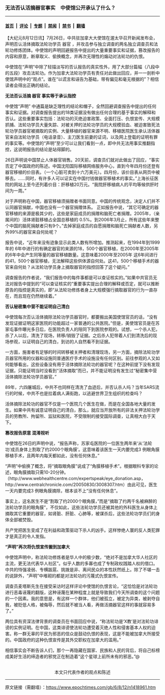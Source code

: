 ### 无法否认活摘器官事实　中使馆公开承认了什么？

---

#### [首页](../../../..?n1418961) &nbsp;|&nbsp; [评论](../../../../../epoch-comment?n1418961) &nbsp;|&nbsp; [专题](../../../../../epoch-special?n1418961) &nbsp;|&nbsp; [禁闻](../../../../../epoch-news?n1418961) &nbsp;|&nbsp; [禁书](../../../../../books?n1418961) &nbsp;|&nbsp; [翻墙](https://github.com/gfw-breaker/nogfw/blob/master/README.md?n1418961)


<div class="post_content" id="artbody" itemprop="articleBody">
 <!-- article content begin -->
 <p>
  【大纪元8月12日讯】7月26日，中共驻加拿大大使馆在渥太华召开新闻发布会，声明否认活体摘取法轮功学员
  <ok href="https://www.epochtimes.com/gb/tag/%E5%99%A8%E5%AE%98.html">
   器官
  </ok>
  ，并攻击参与独立调查的两名独立调查员和法轮功修炼团体。中使馆的声明回避报告中提出的大量重要事实和证据，篡改报告的内容和原意，断章取义、偷换概念，并再次无理性的煽动对法轮功的仇恨。
 </p>
 <p>
  中使馆在“声明”中除了轻描淡写的否认报告的真实性外，用了大部分篇幅（八段中的五段）攻击法轮功。作为加拿大法轮功学员有责任对此做出回应，并一一剖析中使馆声明中的“观点”。谁在“以谎言和诬告为基础，带有偏见和毫无根据的”？相信读者会得出正确的结论。
 </p>
 <p>
  <b>
   无法否认活摘
   <ok href="https://www.epochtimes.com/gb/tag/%E5%99%A8%E5%AE%98.html">
    器官
   </ok>
   事实等于承认指控
  </b>
 </p>
 <p>
  中使馆“声明” 中通篇是缺乏理性的结论和帽子，全然回避调查报告中提出的任何事实和证据。对调查报告提出的18类证据没有做出任何合理的基于事实的解释和否认。这些重要事实包括：法轮功的灭绝迫害政策、全面打压、仇恨宣传、大规模抓捕、法轮功学员大量失踪、对被关押的法轮功学员的大规模验血、被迫害致死法轮功学员器官被摘取的实例、大量移植的器官来源不明、移植医院医生承认活体器官来自法轮功学员（电话录音）、主刀医生前妻的证词，以及网上登载的证明有罪的事实等。中使馆的“声明”至少可以让我们看到一点，即中共无法用事实推翻指控，这说明报告的结论是站得脚的。
 </p>
 <p>
  26日声明说中国禁止人体器官销售。20天前，调查员们就对此做出了回应，“事实否定了中国政府的陈述。中国沈阳国际移植网络服务中心，直到今年四月份还登有器官移植的价目表。（一个心脏可卖到十六万美元）。四月份，该价目表从网页中被移去。……同时，有许多人可以证实在中国付钱做器官移植术的事实。”上海长征医院的网站上至今还列着价目：肝移植20万元。“我院肝移植病人的平均等候供肝时间为一周。”
 </p>
 <p>
  对于声明称在中国，器官移植须捐赠者书面同意。中国的传统观念，决定人们并不认同器官捐献，中国也没有一个器官捐赠体系。 正如报告中说，“其它可确定的器官移植的来源是极其少的，这些是家庭成员的捐赠和脑死亡者捐赠。2005年，（亲属间的）活体肾脏移植占全国总移植的 0.5%。到2006年3月止，所有这些年来整个中国的脑死捐献者只有9个。”去掉家庭成员的自愿捐赠和脑死亡捐献者人数，另外99%的器官来自何处呢？
 </p>
 <p>
  报告中说，“近年来没有迹象显示此类人数有所增加。推测起来，在1994年到1999年的 6年中进行的有确定器官的来源的18，500个器官移植，在2000年至2005年的6年中会产生同等量的器官移植数量。这意味着2000年至2005年 这6年间进行的41，500个器官移植，无法解释这些供体源自何处。这41，500个移植手术的器官来自何处？从法轮功学员身上摘取器官的指控回答了这个疑问。”
 </p>
 <p>
  调查报告的作者说，“我们报告中的每件事都是可以查证核实的。”如果中共官员无法对报告中提到的“可以查证核实的”重要事实提出合理的解释或否定，就可以推断原告的指控是真实的，即“从法轮功修炼者身上大规模强行摘取器官的行为一直存在，而且现在仍然继续着。”
 </p>
 <p>
  <b>
   否认秘密集中营不能证明自己清白
  </b>
 </p>
 <p>
  中使馆每次否认活体摘除法轮功学员器官时，都要搬出美国使馆官员的话，“没有发现证据证明这家医院的功能超过一家普通的公共医院。”但是，美使馆官员是在苏家屯事件曝光多日后，在医院负责人的陪同下到医院参观的。试想，一个杀人犯，杀了人以后，清洗了现场，转移/销毁了证据。之后杀人犯带着人们到清洗后的现场参观，以证明自己的清白，到访的人自然看不到证据。
 </p>
 <p>
  一方面，施害者有足够的时间转移被关押者和清理现场，另一方面，摘除法轮功学员器官所用的仪器和设施同普通医疗手术的设施没有任何区别。前往参观的人又如何能够看出，这些设备没有用于活体摘除法轮功的器官呢？在这种前提下没有发现证据，只能证明当时没看到“活体摘取”而已，并不能证明没有发生过“秘密集中营活体摘除法轮功学员器官。”
 </p>
 <p>
  89年，六四屠城后，中共不也同样在清洗了血迹后，并否认杀人吗？当年SARS流行的时候，中共不也是拉着病人满街跑，以逃避世界卫生组织的检查吗？
 </p>
 <p>
  活体摘除法轮功的器官不仅是一个医院几个医生在做，而是在全国各地大量的发生。如果中共有诚意证明自己的清白，那么，就应当开放所有的非法关押法轮功学员的劳教所、拘留所、监狱和医院，不受限制的接受国际调查，让真相大白于天下。
 </p>
 <p>
  <b>
   篡改报告原意 混淆视听
  </b>
 </p>
 <p>
  中使馆在26日的声明中说，“报告声称，苏家屯医院的一位医生两年来‘从‘法轮功’成员身体上割取了约2000个眼角膜’。这意味着该医生一天内要完成3 例眼角膜移植手术，且两年内每天都如此，没有任何休息。”
 </p>
 <p>
  “声明”中偷换了概念，将“摘取眼角膜”说成了“角膜移植手术”。根据眼科专家的论述，眼角膜摘取只需10-20分钟。 （http://www.webhealthcentre.com/expertspeak/eye_donation.asp，http://www.centralchronicle.com/20050830/3008307.htm）由此可见，医生一天内要完成3 例眼角膜摘除，根本谈不上“没有任何休息”。
 </p>
 <p>
  事实上，这名医生不是“割取了约2000个眼角膜，”而是“摘取了约两千名被麻醉的法轮功学员的眼角膜”，不仅如此，这些法轮功学员还被其他的外科医生从身体上摘取其它重要的器官，如肾脏、肝脏、心肺等，被谋杀后，这些法轮功学员们的身体全部被焚毁。
 </p>
 <p>
  共产党把医生变成了在利益和政策驱动下杀人的凶手。这样惨绝人寰的反人类犯罪才是真正的令人发指。
 </p>
 <p>
  <b>
   “声明”再次将仇恨宣传搬到加拿大
  </b>
 </p>
 <p>
  中使馆声明中，称法轮功修炼者是华人中的极少数，“绝对不是加拿大华人社区的主流，更无法代表华人社区”。似乎人数的多寡也成了专制政权践踏人权的借口。中共的恃强凌弱、专横跋扈、挑拨是非、离间民众的本性跃然纸上。除了不堪一击的说辞外，“声明”中堆砌的都是对法轮功的污蔑式仇恨宣传。
 </p>
 <p>
  调查员麦塔斯先生在接受采访时这样评论中使馆的仇恨言论，“这恰恰是对法轮功进行恶毒诬蔑的翻版，这种诬蔑在某种程度上就是导致我们今天所调查的这个问题的一个因素。我的意思是，有这样一个群体，他们被孤立，被定为异类，被剥夺自我，被贬低人格，被侮辱，然后就不被当人看，再做活摘器官这样的事就容易多了。”
 </p>
 <p>
  两位具有资深法律背景的调查员在书面回应中说，“称法轮功是‘X教’是对法轮功诽谤的实例证明。在中国，这类诽谤使法轮功遭受着灭绝人性和侵害基本人权的迫害。称一群无辜的平民为邪恶的信众是鼓动仇恨的表现，这是不能被加拿大所接受的。中国政府的这种仇恨宣传是其外交职权在加拿大的滥用。”
 </p>
 <p>
  相信事实会不断告诉人们，那个一再隐藏在国家、民族和人民的背后，将自己标榜成美好生活的缔造者的邪党正在制造着“这个星球上前所未有的邪恶。”@
  <br/>
  <font color="#ffffff">
   (http://www.dajiyuan.com)
  </font>
  <br/>
  <center>
   <font class="GY13">
    本文只代表作者的观点和陈述
   </font>
  </center>
 </p>
 <!-- article content end -->
 <div id="below_article_ad">
 </div>
</div>


---

原文链接（需翻墙）：https://www.epochtimes.com/gb/6/8/12/n1418961.htm